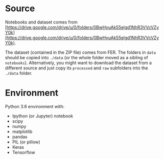# Source

Notebooks and dataset comes from [https://drive.google.com/drive/u/0/folders/0BwHyuAk55elgd1NhR3VVcVZyY0k](https://drive.google.com/drive/u/0/folders/0BwHyuAk55elgd1NhR3VVcVZyY0k).

The dataset (contained in the ZIP file) comes from FER. The folders in `data` should be copied into `./data` (or the whole folder moved as a sibling of `notebooks`). Alternatively, you might want to download the dataset from a different source and just copy its `processed` and `raw` subfolders into the `./data` folder.

# Environment

Python 3.6 environment with:

* Ipython (or Jupyter) notebook
* scipy
* numpy
* matplotlib
* pandas
* PIL (or pillow)
* Keras
* Tensorflow